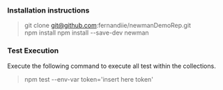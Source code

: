 ### Installation instructions 

>git clone git@github.com:fernandiie/newmanDemoRep.git  
>npm install
>npm install --save-dev newman

### Test Execution

Execute the following command to execute all test within the collections. 
>npm test --env-var token='insert here token'
